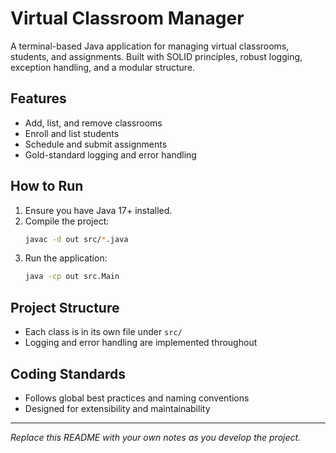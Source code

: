 # Virtual Classroom Manager

A terminal-based Java application for managing virtual classrooms, students, and assignments. Built with SOLID principles, robust logging, exception handling, and a modular structure.

## Features
- Add, list, and remove classrooms
- Enroll and list students
- Schedule and submit assignments
- Gold-standard logging and error handling

## How to Run
1. Ensure you have Java 17+ installed.
2. Compile the project:
   ```sh
   javac -d out src/*.java
   ```
3. Run the application:
   ```sh
   java -cp out src.Main
   ```

## Project Structure
- Each class is in its own file under `src/`
- Logging and error handling are implemented throughout

## Coding Standards
- Follows global best practices and naming conventions
- Designed for extensibility and maintainability

---

*Replace this README with your own notes as you develop the project.*
